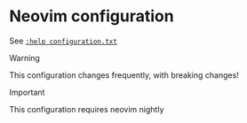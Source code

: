 # Neovim configuration

See [`:help configuration.txt`](doc/configuration.txt)

> [!Warning]
> This configuration changes frequently, with breaking changes!

> [!IMPORTANT]
> This configuration requires neovim nightly
